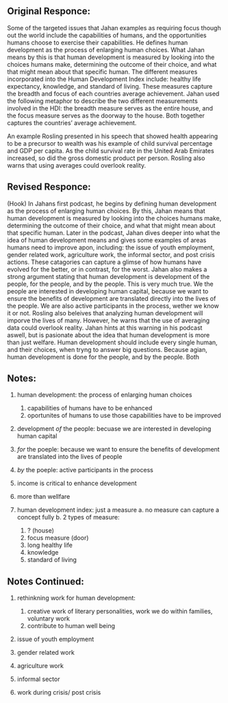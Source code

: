## Original Responce:
	
Some of the targeted issues that Jahan examples as requiring focus though out the world include the 
capabilities of humans, and the opportunities humans choose to exercise their capabilities. He defines human development as the process of enlarging human choices. What Jahan means by this is that human development is measured by looking into the choices humans make, determining the outcome of their choice, and what that might mean about that specific human. The different measures incorporated into the Human Development Index include: healthy life expectancy, knowledge, and standard of living. These measures capture the breadth and focus of each countries average achievement. Jahan used the following metaphor to describe the two different measurements involved in the HDI: the breadth measure serves as the entire house, and the focus measure serves as the doorway to the house. Both together captures the countries’ average achievement. 

An example Rosling presented in his speech that showed health appearing to be a precursor to wealth was his example of child survival percentage and GDP per capita. As the child survival rate in the United Arab Emirates increased, so did the gross domestic product per person. Rosling also warns that using averages could overlook reality.

## Revised Responce:

(Hook)
	In Jahans first podcast, he begins by defining human development as the process of enlarging human choices. By this, Jahan means that human development is measured by looking into the choices humans make, determining the outcome of their choice, and what that might mean about that specific human. Later in the podcast, Jahan dives deeper into what the idea of human development means and gives some examples of areas humans need to improve apon, including: the issue of youth employment, gender related work, agriculture work, the informal sector, and post crisis actions. These catagories can capture a glimse of how humans have evolved for the better, or in contrast, for the worst. 
	Jahan also makes a strong argument stating that human development is development of the people, for the people, and by the people. This is very much true. We the people are interested in developing human capital, because we want to ensure the benefits of development are translated directly into the lives of the people. We are also active participants in the process, wether we know it or not. Rosling also beleives that analyzing human development will imporve the lives of many. However, he warns that the use of averaging data could overlook reality. Jahan hints at this warning in his podcast aswell, but is pasionate about the idea that human development is more than just welfare. Human development should include every single human, and their choices, when tryng to answer big questions. Because agian, human development is done for the people, and by the people. 
	Both
 
 ## Notes:

1. human development: the process of enlarging human choices 
     1. capabilities of humans have to be enhanced 
     2. oportunites of humans to use those capabilities have to be improved
  
2. development *of* the people:
  becuase we are interested in developing human capital
3. *for* the poeple:
  because we want to ensure the benefits of development are translated into the lives of people 
4. *by* the poeple:
  active participants in the process 
  
5. income is critical to enhance development 

6. more than wellfare

7. human development index: just a measure
  a. no measure can capture a concept fully 
  b. 2 types of measure:
    1. ? (house)
    2. focus measure (door)
      1. long healthy life
      2. knowledge 
      3. standard of living
      
## Notes Continued:

1. rethinkning work for human development:
     1. creative work of literary personalities, work we do within families, voluntary work
     2. contribute to human well being

2. issue of youth employment 
  
3. gender related work

4. agriculture work

5. informal sector 

6. work during crisis/ post crisis



      
  

